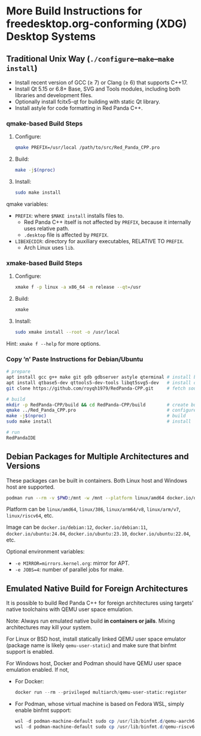 # More Build Instructions for freedesktop.org-conforming (XDG) Desktop Systems

## Traditional Unix Way (`./configure`–`make`–`make install`)

- Install recent version of GCC (≥ 7) or Clang (≥ 6) that supports C++17.
- Install Qt 5.15 or 6.8+ Base, SVG and Tools modules, including both libraries and development files.
- Optionally install fcitx5-qt for building with static Qt library.
- Install astyle for code formatting in Red Panda C++.

### qmake-based Build Steps

1. Configure:
   ```bash
   qmake PREFIX=/usr/local /path/to/src/Red_Panda_CPP.pro
   ```
2. Build:
   ```bash
   make -j$(nproc)
   ```
3. Install:
   ```bash
   sudo make install
   ```

qmake variables:
- `PREFIX`: where `$MAKE install` installs files to.
  - Red Panda C++ itself is not affected by `PREFIX`, because it internally uses relative path.
  - `.desktop` file is affected by `PREFIX`.
- `LIBEXECDIR`: directory for auxiliary executables, RELATIVE TO `PREFIX`.
  - Arch Linux uses `lib`.

### xmake-based Build Steps

1. Configure:
   ```bash
   xmake f -p linux -a x86_64 -m release --qt=/usr
   ```
2. Build:
   ```bash
   xmake
   ```
3. Install:
   ```bash
   sudo xmake install --root -o /usr/local
   ```

Hint: `xmake f --help` for more options.

### Copy ’n’ Paste Instructions for Debian/Ubuntu

```bash
# prepare
apt install gcc g++ make git gdb gdbserver astyle qterminal # install build tools and runtime tools
apt install qtbase5-dev qttools5-dev-tools libqt5svg5-dev   # install development headers and libraries
git clone https://github.com/royqh1979/RedPanda-CPP.git     # fetch source code

# build
mkdir -p RedPanda-CPP/build && cd RedPanda-CPP/build        # create build directory
qmake ../Red_Panda_CPP.pro                                  # configure
make -j$(nproc)                                             # build
sudo make install                                           # install

# run
RedPandaIDE
```

## Debian Packages for Multiple Architectures and Versions

These packages can be built in containers. Both Linux host and Windows host are supported.

```bash
podman run --rm -v $PWD:/mnt -w /mnt --platform linux/amd64 docker.io/debian:12 ./packages/debian/01-in-docker.sh
```

Platform can be `linux/amd64`, `linux/386`, `linux/arm64/v8`, `linux/arm/v7`, `linux/riscv64`, etc.

Image can be `docker.io/debian:12`, `docker.io/debian:11`, `docker.io/ubuntu:24.04`, `docker.io/ubuntu:23.10`, `docker.io/ubuntu:22.04`, etc.

Optional environment variables:
- `-e MIRROR=mirrors.kernel.org`: mirror for APT.
- `-e JOBS=4`: number of parallel jobs for make.

## Emulated Native Build for Foreign Architectures

It is possible to build Red Panda C++ for foreign architectures using targets’ native toolchains with QEMU user space emulation.

Note: Always run emulated native build **in containers or jails**. Mixing architectures may kill your system.

For Linux or BSD host, install statically linked QEMU user space emulator (package name is likely `qemu-user-static`) and make sure that binfmt support is enabled.

For Windows host, Docker and Podman should have QEMU user space emulation enabled. If not,
* For Docker:
  ```ps1
  docker run --rm --privileged multiarch/qemu-user-static:register
  ```
* For Podman, whose virtual machine is based on Fedora WSL, simply enable binfmt support:
  ```ps1
  wsl -d podman-machine-default sudo cp /usr/lib/binfmt.d/qemu-aarch64-static.conf /proc/sys/fs/binfmt_misc/register
  wsl -d podman-machine-default sudo cp /usr/lib/binfmt.d/qemu-riscv64-static.conf /proc/sys/fs/binfmt_misc/register
  ```
